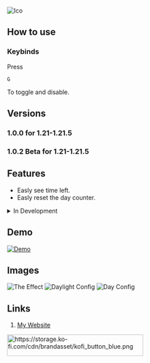 ![Ico](https://cdn.modrinth.com/data/cached_images/718442bcd7a49bb7398344da6d583fef6785287b_0.webp)
## How to use
### Keybinds
Press
```
G
```
To toggle and disable.



## Versions
### 1.0.0 for 1.21-1.21.5
### 1.0.2 Beta for 1.21-1.21.5

## Features
- Easly see time left.
- Easly reset the day counter.


<details>
<summary>In Development</summary>

1. Customizability
2. More toggles.
3. More loaders
4. Any suggestions?

</details>


## Demo

[![Demo](https://sandwichdev.xyz/img/vid2.png)](https://www.youtube-nocookie.com/embed/6DqF8g93NOQ)


## Images

![The Effect](https://cdn.modrinth.com/data/cached_images/9e783d030f78105ba3942b0725ce466fcb0a79e5.webp)
![Daylight Config](https://cdn.modrinth.com/data/cached_images/d886e484250cd65fd6ab5fc4845887f6310b9be9.webp)
![Day Config](https://cdn.modrinth.com/data/cached_images/c0cb92cc5adfb0ea32b4f3dee9e92c15447fda9c.webp)


## Links
1. [My Website](https://sandwichdev.xyz/)

<a href="https://ko-fi.com/sandwichdev" target="_blank" rel="noopener nofollow" title="Support Me"><img src="https://storage.ko-fi.com/cdn/brandasset/kofi_button_blue.png" alt="https://storage.ko-fi.com/cdn/brandasset/kofi_button_blue.png" width="319" height="50" loading="lazy"></a>

